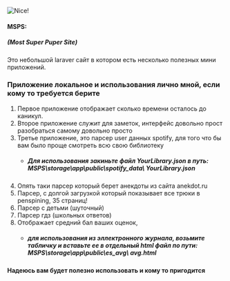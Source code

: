 ![Nice!](https://raw.githubusercontent.com/laravel/art/master/logo-lockup/5%20SVG/2%20CMYK/1%20Full%20Color/laravel-logolockup-cmyk-red.svg "nice")
#### MSPS: 
##### (Most Super Puper Site)

Это небольшой laraver сайт в котором есть несколько полезных мини приложений.
### Приложение локальное и использования лично мной, если кому то требуется берите
1. Первое приложение отображает сколько времени осталось до каникул.
2. Второе приложение служит для заметок, интерфейс довольно прост разобраться самому довольно просто
3. Третье приложение, это парсер user данных spotify, для того что бы вам было проще смотреть всю свою библиотеку
    - ##### Для использования закиньте файл YourLibrary.json в путь: MSPS\storage\app\public\spotify_data\ **YourLibrary.json**
4. Опять таки парсер который берет анекдоты из сайта anekdot.ru
5. Парсер, с долгой загрузкой который показывает все трюки в penspining, 35 страниц!
6. Парсер с детьми (шуточный)
7. Парсер гдз (школьных ответов)
8. Отображает средний бал ваших оценок, 
    - ##### для использования из эллектронного журнала, возьмите табличку и вставьте ее в отдельный html файл по пути: MSPS\storage\app\public\es_avg\ **avg.html**

#### Надеюсь вам будет полезно использовать и кому то пригодится
